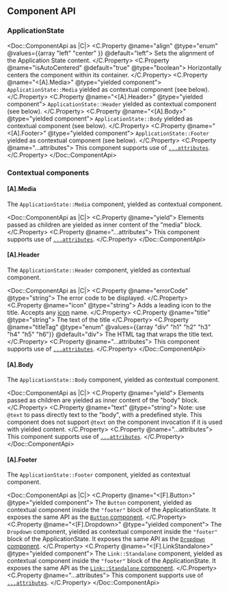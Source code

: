 ## Component API

### ApplicationState

<Doc::ComponentApi as |C|>
  <C.Property @name="align" @type="enum" @values={{array "left" "center" }} @default="left">
    Sets the alignment of the Application State content.
  </C.Property>
  <C.Property @name="isAutoCentered" @default="true" @type="boolean">
    Horizontally centers the component within its container.
  </C.Property>
  <C.Property @name="<[A].Media>" @type="yielded component">
    `ApplicationState::Media` yielded as contextual component (see below).
  </C.Property>
  <C.Property @name="<[A].Header>" @type="yielded component">
    `ApplicationState::Header` yielded as contextual component (see below).
  </C.Property>
  <C.Property @name="<[A].Body>" @type="yielded component">
    `ApplicationState::Body` yielded as contextual component (see below).
  </C.Property>
  <C.Property @name="<[A].Footer>" @type="yielded component">
    `ApplicationState::Footer` yielded as contextual component (see below).
  </C.Property>
  <C.Property @name="...attributes">
    This component supports use of [`...attributes`](https://guides.emberjs.com/release/in-depth-topics/patterns-for-components/#toc_attribute-ordering).
  </C.Property>
</Doc::ComponentApi>

### Contextual components

#### [A].Media

The `ApplicationState::Media` component, yielded as contextual component.

<Doc::ComponentApi as |C|>
  <C.Property @name="yield">
    Elements passed as children are yielded as inner content of the "media" block.
  </C.Property>
  <C.Property @name="...attributes">
    This component supports use of [`...attributes`](https://guides.emberjs.com/release/in-depth-topics/patterns-for-components/#toc_attribute-ordering).
  </C.Property>
</Doc::ComponentApi>

#### [A].Header

The `ApplicationState::Header` component, yielded as contextual component.

<Doc::ComponentApi as |C|>
  <C.Property @name="errorCode" @type="string">
    The error code to be displayed.
  </C.Property>
  <C.Property @name="icon" @type="string">
    Adds a leading icon to the title. Accepts any [icon](/icons/library) name.
  </C.Property>
  <C.Property @name="title" @type="string">
    The text of the title
  </C.Property>
  <C.Property @name="titleTag" @type="enum" @values={{array "div" "h1" "h2" "h3" "h4" "h5" "h6"}} @default="div">
    The HTML tag that wraps the title text.
  </C.Property>
  <C.Property @name="...attributes">
    This component supports use of [`...attributes`](https://guides.emberjs.com/release/in-depth-topics/patterns-for-components/#toc_attribute-ordering).
  </C.Property>
</Doc::ComponentApi>

#### [A].Body

The `ApplicationState::Body` component, yielded as contextual component.

<Doc::ComponentApi as |C|>
  <C.Property @name="yield">
    Elements passed as children are yielded as inner content of the "body" block.
  </C.Property>
  <C.Property @name="text" @type="string">
    Note: use `@text` to pass directly text to the "body", with a predefined style. This component does not support `@text` on the component invocation if it is used with yielded content.
  </C.Property>
  <C.Property @name="...attributes">
    This component supports use of [`...attributes`](https://guides.emberjs.com/release/in-depth-topics/patterns-for-components/#toc_attribute-ordering).
  </C.Property>
</Doc::ComponentApi>

#### [A].Footer

The `ApplicationState::Footer` component, yielded as contextual component.

<Doc::ComponentApi as |C|>
  <C.Property @name="<[F].Button>" @type="yielded component">
    The `Button` component, yielded as contextual component inside the `"footer"` block of the ApplicationState. It exposes the same API as the [`Button` component](/components/button).
  </C.Property>
  <C.Property @name="<[F].Dropdown>" @type="yielded component">
    The `Dropdown` component, yielded as contextual component inside the `"footer"` block of the ApplicationState. It exposes the same API as the [`Dropdown` component](/components/dropdown).
  </C.Property>
  <C.Property @name="<[F].LinkStandalone>" @type="yielded component">
    The `Link::Standalone` component, yielded as contextual component inside the `"footer"` block of the ApplicationState. It exposes the same API as the [`Link::Standalone` component](/components/link/standalone).
  </C.Property>
  <C.Property @name="...attributes">
    This component supports use of [`...attributes`](https://guides.emberjs.com/release/in-depth-topics/patterns-for-components/#toc_attribute-ordering).
  </C.Property>
</Doc::ComponentApi>
